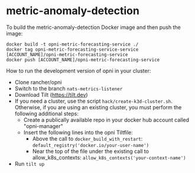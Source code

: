 # metric-anomaly-detection

To build the metric-anomaly-detection Docker image and then push the image:
```
docker build -t opni-metric-forecasting-service ./
docker tag opni-metric-forecasting-service-service [ACCOUNT_NAME]/opni-metric-forecasting-service
docker push [ACCOUNT_NAME]/opni-metric-forecasting-service

```


How to run the development version of opni in your cluster:
- Clone rancher/opni 
- Switch to the branch `nats-metrics-listener`
- Download Tilt (https://tilt.dev)
- If you need a cluster, use the script `hack/create-k3d-cluster.sh`. Otherwise, if you are using an existing cluster, you must perform the following additional steps: 
  - Create a publically available repo in your docker hub account called "opni-manager"
  - Insert the following lines into the opni Tiltfile: 
    - Above the call to `docker_build_with_restart`: `default_registry('docker.io/your-user-name')`
    - Near the top of the file under the existing call to allow_k8s_contexts: `allow_k8s_contexts('your-context-name')` 
- Run `tilt up`
